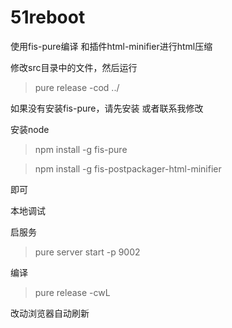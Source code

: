 # 51reboot

使用fis-pure编译 和插件html-minifier进行html压缩

修改src目录中的文件，然后运行

> pure release -cod ../


如果没有安装fis-pure，请先安装 或者联系我修改

安装node

> npm install -g fis-pure

> npm install -g fis-postpackager-html-minifier

即可

本地调试

启服务
> pure server start -p 9002


编译
> pure release -cwL

改动浏览器自动刷新
